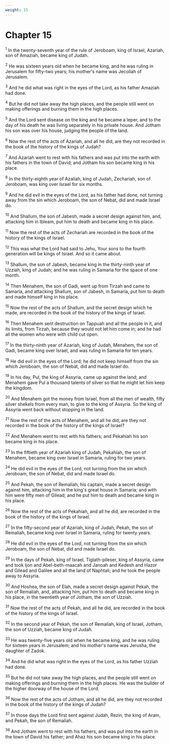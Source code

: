 ```yaml
---
weight: 15
---
```


# Chapter 15

<sup>1</sup> In the twenty-seventh year of the rule of Jeroboam, king of Israel, Azariah, son of Amaziah, became king of Judah. 

<sup>2</sup> He was sixteen years old when he became king, and he was ruling in Jerusalem for fifty-two years; his mother's name was Jecoliah of Jerusalem. 

<sup>3</sup> And he did what was right in the eyes of the Lord, as his father Amaziah had done. 

<sup>4</sup> But he did not take away the high places, and the people still went on making offerings and burning them in the high places. 

<sup>5</sup> And the Lord sent disease on the king and he became a leper, and to the day of his death he was living separately in his private house. And Jotham his son was over his house, judging the people of the land. 

<sup>6</sup> Now the rest of the acts of Azariah, and all he did, are they not recorded in the book of the history of the kings of Judah? 

<sup>7</sup> And Azariah went to rest with his fathers and was put into the earth with his fathers in the town of David; and Jotham his son became king in his place. 

<sup>8</sup> In the thirty-eighth year of Azaliah, king of Judah, Zechariah, son of Jeroboam, was king over Israel for six months. 

<sup>9</sup> And he did evil in the eyes of the Lord, as his father had done, not turning away from the sin which Jeroboam, the son of Nebat, did and made Israel do. 

<sup>10</sup> And Shallum, the son of Jabesh, made a secret design against him, and, attacking him in Ibleam, put him to death and became king in his place. 

<sup>11</sup> Now the rest of the acts of Zechariah are recorded in the book of the history of the kings of Israel. 

<sup>12</sup> This was what the Lord had said to Jehu, Your sons to the fourth generation will be kings of Israel. And so it came about. 

<sup>13</sup> Shallum, the son of Jabesh, became king in the thirty-ninth year of Uzziah, king of Judah; and he was ruling in Samaria for the space of one month. 

<sup>14</sup> Then Menahem, the son of Gadi, went up from Tirzah and came to Samaria, and attacking Shallum, son of Jabesh, in Samaria, put him to death and made himself king in his place. 

<sup>15</sup> Now the rest of the acts of Shallum, and the secret design which he made, are recorded in the book of the history of the kings of Israel. 

<sup>16</sup> Then Menahem sent destruction on Tappuah and all the people in it, and its limits, from Tirzah, because they would not let him come in; and he had all the women who were with child cut open. 

<sup>17</sup> In the thirty-ninth year of Azariah, king of Judah, Menahem, the son of Gadi, became king over Israel, and was ruling in Samaria for ten years. 

<sup>18</sup> He did evil in the eyes of the Lord; he did not keep himself from the sin which Jeroboam, the son of Nebat, did and made Israel do. 

<sup>19</sup> In his day, Pul, the king of Assyria, came up against the land; and Menahem gave Pul a thousand talents of silver so that he might let him keep the kingdom. 

<sup>20</sup> And Menahem got the money from Israel, from all the men of wealth, fifty silver shekels from every man, to give to the king of Assyria. So the king of Assyria went back without stopping in the land. 

<sup>21</sup> Now the rest of the acts of Menahem, and all he did, are they not recorded in the book of the history of the kings of Israel? 

<sup>22</sup> And Menahem went to rest with his fathers; and Pekahiah his son became king in his place. 

<sup>23</sup> In the fiftieth year of Azariah king of Judah, Pekahiah, the son of Menahem, became king over Israel in Samaria, ruling for two years. 

<sup>24</sup> He did evil in the eyes of the Lord, not turning from the sin which Jeroboam, the son of Nebat, did and made Israel do. 

<sup>25</sup> And Pekah, the son of Remaliah, his captain, made a secret design against him, attacking him in the king's great house in Samaria; and with him were fifty men of Gilead; and he put him to death and became king in his place. 

<sup>26</sup> Now the rest of the acts of Pekahiah, and all he did, are recorded in the book of the history of the kings of Israel. 

<sup>27</sup> In the fifty-second year of Azariah, king of Judah, Pekah, the son of Remaliah, became king over Israel in Samaria, ruling for twenty years. 

<sup>28</sup> He did evil in the eyes of the Lord, not turning from the sin which Jeroboam, the son of Nebat, did and made Israel do. 

<sup>29</sup> In the days of Pekah, king of Israel, Tiglath-pileser, king of Assyria, came and took Ijon and Abel-beth-maacah and Janoah and Kedesh and Hazor and Gilead and Galilee and all the land of Naphtali; and he took the people away to Assyria. 

<sup>30</sup> And Hoshea, the son of Elah, made a secret design against Pekah, the son of Remaliah, and, attacking him, put him to death and became king in his place, in the twentieth year of Jotham, the son of Uzziah. 

<sup>31</sup> Now the rest of the acts of Pekah, and all he did, are recorded in the book of the history of the kings of Israel. 

<sup>32</sup> In the second year of Pekah, the son of Remaliah, king of Israel, Jotham, the son of Uzziah, became king of Judah. 

<sup>33</sup> He was twenty-five years old when he became king, and he was ruling for sixteen years in Jerusalem; and his mother's name was Jerusha, the daughter of Zadok. 

<sup>34</sup> And he did what was right in the eyes of the Lord, as his father Uzziah had done. 

<sup>35</sup> But he did not take away the high places, and the people still went on making offerings and burning them in the high places. He was the builder of the higher doorway of the house of the Lord. 

<sup>36</sup> Now the rest of the acts of Jotham, and all he did, are they not recorded in the book of the history of the kings of Judah? 

<sup>37</sup> In those days the Lord first sent against Judah, Rezin, the king of Aram, and Pekah, the son of Remaliah. 

<sup>38</sup> And Jotham went to rest with his fathers, and was put into the earth in the town of David his father; and Ahaz his son became king in his place. 


